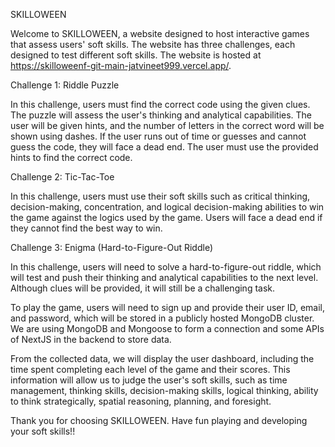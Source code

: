SKILLOWEEN

Welcome to SKILLOWEEN, a website designed to host interactive games that assess users' soft skills. The website has three challenges, each designed to test different soft skills.
The website is hosted at https://skilloweenf-git-main-jatvineet999.vercel.app/.

Challenge 1: Riddle Puzzle

In this challenge, users must find the correct code using the given clues. The puzzle will assess the user's thinking and analytical capabilities. The user will be given hints, and the number of letters in the correct word will be shown using dashes. If the user runs out of time or guesses and cannot guess the code, they will face a dead end. The user must use the provided hints to find the correct code.

Challenge 2: Tic-Tac-Toe

In this challenge, users must use their soft skills such as critical thinking, decision-making, concentration, and logical decision-making abilities to win the game against the logics used by the game. Users will face a dead end if they cannot find the best way to win.

Challenge 3: Enigma (Hard-to-Figure-Out Riddle)

In this challenge, users will need to solve a hard-to-figure-out riddle, which will test and push their thinking and analytical capabilities to the next level. Although clues will be provided, it will still be a challenging task.

To play the game, users will need to sign up and provide their user ID, email, and password, which will be stored in a publicly hosted MongoDB cluster. We are using MongoDB and Mongoose to form a connection and some APIs of NextJS in the backend to store data.

From the collected data, we will display the user dashboard, including the time spent completing each level of the game and their scores. This information will allow us to judge the user's soft skills, such as time management, thinking skills, decision-making skills, logical thinking, ability to think strategically, spatial reasoning, planning, and foresight.

Thank you for choosing SKILLOWEEN. Have fun playing and developing your soft skills!!

